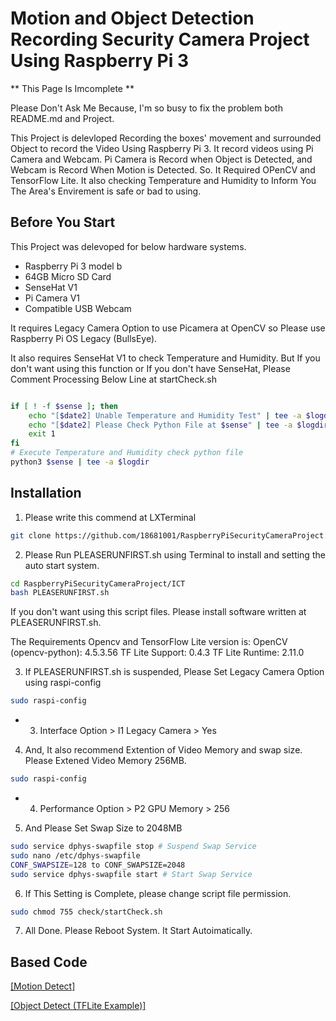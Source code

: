 # Motion and Object Detection Recording Security Camera Project Using Raspberry Pi 3

** This Page Is Imcomplete **

Please Don't Ask Me Because, I'm so busy to fix the problem both README.md and Project.

This Project is delevloped Recording the boxes' movement and surrounded Object to record the Video Using Raspberry Pi 3.
It record videos using Pi Camera and Webcam.
Pi Camera is Record when Object is Detected, and Webcam is Record When Motion is Detected.
So. It Required OPenCV and TensorFlow Lite.
It also checking Temperature and Humidity to Inform You The Area's Envirement is safe or bad to using.

## Before You Start

This Project was delevoped for below hardware systems.

- Raspberry Pi 3 model b
- 64GB Micro SD Card
- SenseHat V1
- Pi Camera V1
- Compatible USB Webcam

It requires Legacy Camera Option to use Picamera at OpenCV so Please use Raspberry Pi OS Legacy (BullsEye).

It also requires SenseHat V1 to check Temperature and Humidity.
But If you don't want using this function or If you don't have SenseHat, Please Comment Processing Below Line at startCheck.sh

```bash

if [ ! -f $sense ]; then
    echo "[$date2] Unable Temperature and Humidity Test" | tee -a $logdir
    echo "[$date2] Please Check Python File at $sense" | tee -a $logdir
    exit 1
fi
# Execute Temperature and Humidity check python file
python3 $sense | tee -a $logdir 

```

## Installation

1. Please write this commend at LXTerminal 
```bash
git clone https://github.com/18681001/RaspberryPiSecurityCameraProject.git
```
2. Please Run PLEASERUNFIRST.sh using Terminal to install and setting the auto start system.

```bash
cd RaspberryPiSecurityCameraProject/ICT
bash PLEASERUNFIRST.sh
```

If you don't want using this script files. Please install software written at PLEASERUNFIRST.sh.

The Requirements Opencv and TensorFlow Lite version is:
OpenCV (opencv-python): 4.5.3.56
TF Lite Support: 0.4.3
TF Lite Runtime: 2.11.0

3. If PLEASERUNFIRST.sh is suspended, Please Set Legacy Camera Option using raspi-config

```bash
sudo raspi-config
```
- 3. Interface Option > I1 Legacy Camera > Yes

4. And, It also recommend Extention of Video Memory and swap size.
Please Extened Video Memory 256MB.

```bash
sudo raspi-config
```

- 4. Performance Option > P2 GPU Memory > 256

5. And Please Set Swap Size to 2048MB

```bash
sudo service dphys-swapfile stop # Suspend Swap Service
sudo nano /etc/dphys-swapfile
CONF_SWAPSIZE=128 to CONF_SWAPSIZE=2048
sudo service dphys-swapfile start # Start Swap Service
```
6. If This Setting is Complete, please change script file permission.
```bash
sudo chmod 755 check/startCheck.sh
```
   
7. All Done. Please Reboot System. It Start Autoimatically.


## Based Code

<a href="https://hyongdoc.tistory.com/410">[Motion Detect]

<a href="https://github.com/tensorflow/examples/tree/master/lite/examples/object_detection/raspberry_pi">[Object Detect (TFLite Example)]
